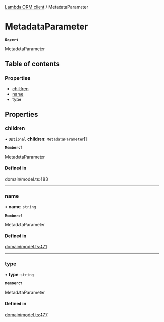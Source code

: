 [Lambda ORM client](../README.md) / MetadataParameter

# MetadataParameter

**`Export`**

MetadataParameter

## Table of contents

### Properties

- [children](MetadataParameter.md#children)
- [name](MetadataParameter.md#name)
- [type](MetadataParameter.md#type)

## Properties

### children

• `Optional` **children**: [`MetadataParameter`](MetadataParameter.md)[]

**`Memberof`**

MetadataParameter

#### Defined in

[domain/model.ts:483](https://github.com/FlavioLionelRita/lambdaorm-client-node/blob/1ad40ad/src/lib/domain/model.ts#L483)

___

### name

• **name**: `string`

**`Memberof`**

MetadataParameter

#### Defined in

[domain/model.ts:471](https://github.com/FlavioLionelRita/lambdaorm-client-node/blob/1ad40ad/src/lib/domain/model.ts#L471)

___

### type

• **type**: `string`

**`Memberof`**

MetadataParameter

#### Defined in

[domain/model.ts:477](https://github.com/FlavioLionelRita/lambdaorm-client-node/blob/1ad40ad/src/lib/domain/model.ts#L477)
